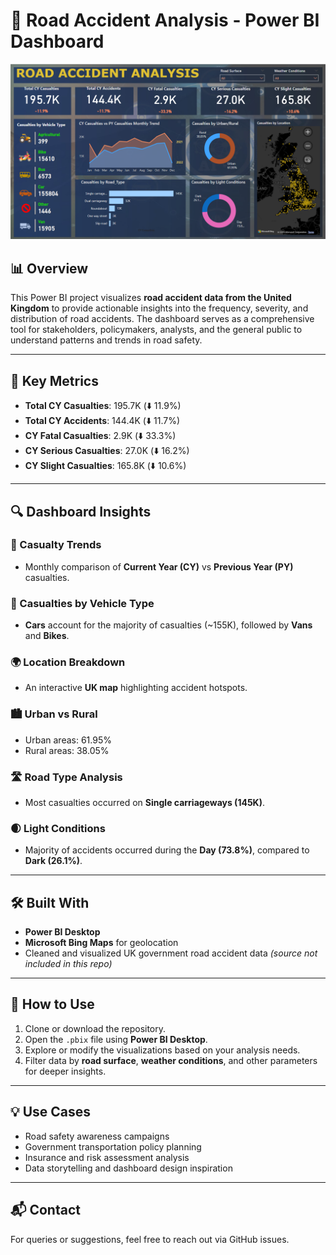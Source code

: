 # 🚦 Road Accident Analysis - Power BI Dashboard

![Road Accident Analysis Dashboard](./image.png)

## 📊 Overview

This Power BI project visualizes **road accident data from the United Kingdom** to provide actionable insights into the frequency, severity, and distribution of road accidents. The dashboard serves as a comprehensive tool for stakeholders, policymakers, analysts, and the general public to understand patterns and trends in road safety.

---

## 🧾 Key Metrics

- **Total CY Casualties**: 195.7K (⬇️ 11.9%)
- **Total CY Accidents**: 144.4K (⬇️ 11.7%)
- **CY Fatal Casualties**: 2.9K (⬇️ 33.3%)
- **CY Serious Casualties**: 27.0K (⬇️ 16.2%)
- **CY Slight Casualties**: 165.8K (⬇️ 10.6%)

---

## 🔍 Dashboard Insights

### 📅 Casualty Trends
- Monthly comparison of **Current Year (CY)** vs **Previous Year (PY)** casualties.

### 🚗 Casualties by Vehicle Type
- **Cars** account for the majority of casualties (~155K), followed by **Vans** and **Bikes**.

### 🌍 Location Breakdown
- An interactive **UK map** highlighting accident hotspots.

### 🏙️ Urban vs Rural
- Urban areas: 61.95%
- Rural areas: 38.05%

### 🛣️ Road Type Analysis
- Most casualties occurred on **Single carriageways (145K)**.

### 🌒 Light Conditions
- Majority of accidents occurred during the **Day (73.8%)**, compared to **Dark (26.1%)**.

---

## 🛠️ Built With

- **Power BI Desktop**
- **Microsoft Bing Maps** for geolocation
- Cleaned and visualized UK government road accident data *(source not included in this repo)*

---

## 📌 How to Use

1. Clone or download the repository.
2. Open the `.pbix` file using **Power BI Desktop**.
3. Explore or modify the visualizations based on your analysis needs.
4. Filter data by **road surface**, **weather conditions**, and other parameters for deeper insights.

---

## 💡 Use Cases

- Road safety awareness campaigns
- Government transportation policy planning
- Insurance and risk assessment analysis
- Data storytelling and dashboard design inspiration

---

## 📬 Contact

For queries or suggestions, feel free to reach out via GitHub issues.
